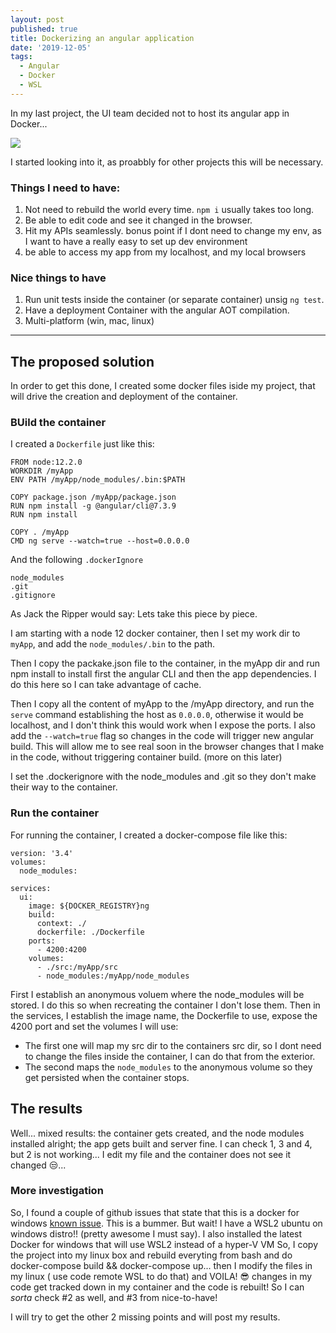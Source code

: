 ```yaml
---
layout: post
published: true
title: Dockerizing an angular application
date: '2019-12-05'
tags:
  - Angular
  - Docker
  - WSL
---
```

In my last project, the UI team decided not to host its angular app in Docker...

![](https://media.giphy.com/media/d4zHnLjdy48Cc/giphy.gif)

I started looking into it, as proabbly for other projects this will be necessary.
### Things I need to have:
1. Not need to rebuild the world every time. `npm i` usually takes too long.
1. Be able to edit code and see it changed in the browser.
1. Hit my APIs seamlessly. bonus point if I dont need to change my env, as I want to have a really easy to set up dev environment
1. be able to access my app from my localhost, and my local browsers

### Nice things to have
1. Run unit tests inside the container (or separate container) unsig `ng test`.
1. Have a deployment Container with the angular AOT compilation.
1. Multi-platform (win, mac, linux)

------------
## The proposed solution

In order to get this done, I created some docker files iside my project, that will drive the creation and deployment of the container.
### BUild the container
I created a `Dockerfile` just like this:
```
FROM node:12.2.0
WORKDIR /myApp
ENV PATH /myApp/node_modules/.bin:$PATH

COPY package.json /myApp/package.json
RUN npm install -g @angular/cli@7.3.9
RUN npm install

COPY . /myApp
CMD ng serve --watch=true --host=0.0.0.0
```
And the following `.dockerIgnore`
```
node_modules
.git
.gitignore
```
As Jack the Ripper would say: Lets take this piece by piece.

I am starting with a node 12 docker container, then I set my work dir to `myApp`, and add the `node_modules/.bin` to the path.

Then I copy the packake.json file to the container, in the myApp dir and run npm install to install first the angular CLI and then the app dependencies. I do this here so I can take advantage of cache.

Then I copy all the content of myApp to the /myApp directory, and run the `serve` command establishing the host as `0.0.0.0`, otherwise it would be localhost, and I don't think this would work when I expose the ports.
I also add the `--watch=true` flag so changes in the code will trigger new angular build. This will allow me to see real soon in the browser changes that I make in the code, without triggering container build. (more on this later)

I set the .dockerignore with the node_modules and .git so they don't make their way to the container.

### Run the container
For running the container, I created a docker-compose file like this:
```
version: '3.4'
volumes:
  node_modules:

services:
  ui:
    image: ${DOCKER_REGISTRY}ng
    build:
      context: ./
      dockerfile: ./Dockerfile
    ports:
      - 4200:4200
    volumes:
      - ./src:/myApp/src
      - node_modules:/myApp/node_modules
```

First I establish an anonymous voluem where the node_modules will be stored. I do this so when recreating the container I don't lose them.
Then in the services, I establish the image name, the Dockerfile to use, expose the 4200 port and set the volumes I will use:
- The first one will map my src dir to the containers src dir, so I dont need to change the files inside the container, I can do that from the exterior.
-  The second maps the `node_modules` to the anonymous volume so they get persisted when the container stops.

## The results
Well... mixed results: the container gets created, and the node modules installed alright; the app gets built and server fine. I can check  1, 3 and 4, but 2 is not working... I edit my file and the container does not see it changed 😒...

### More investigation
So, I found a couple of github issues that state that this is a docker for windows  [known issue](https://github.com/moby/moby/issues/30105). 
This is a bummer.
But wait! I have a WSL2 ubuntu on windows distro!! (pretty awesome I must say). I also installed the latest Docker for windows that will use WSL2 instead of a hyper-V VM So, I copy the project into my linux box and rebuild everyting from bash and do docker-compose build && docker-compose up... then I modify the files in my linux ( use code remote WSL to do that) and VOILA! 😎 changes in my code get tracked down in my container and the code is rebuilt! So I can *sorta* check #2 as well, and #3 from nice-to-have!

I will try to get the other 2 missing points and will post my results.
